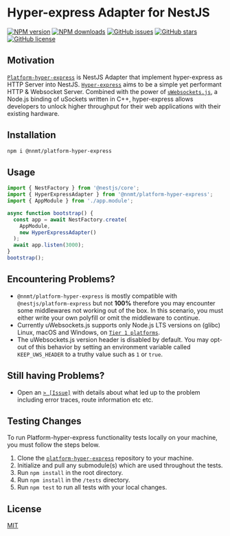 # Hyper-express Adapter for NestJS


<div align="left">

[![NPM version](https://img.shields.io/npm/v/@nnmt/platform-hyper-express.svg?style=flat)](https://www.npmjs.com/package/@nnmt/platform-hyper-express)
[![NPM downloads](https://img.shields.io/npm/dm/@nnmt/platform-hyper-express.svg?style=flat)](https://www.npmjs.com/package/@nnmt/platform-hyper-express)
[![GitHub issues](https://img.shields.io/github/issues/cpfriend1721994/platform-hyper-express)](https://github.com/cpfriend1721994/platform-hyper-express/issues)
[![GitHub stars](https://img.shields.io/github/stars/cpfriend1721994/platform-hyper-express)](https://github.com/cpfriend1721994/platform-hyper-express/stargazers)
[![GitHub license](https://img.shields.io/github/license/cpfriend1721994/platform-hyper-express)](https://github.com/cpfriend1721994/platform-hyper-express/blob/master/LICENSE)

</div>


## Motivation
[`Platform-hyper-express`](https://github.com/cpfriend1721994/platform-hyper-express) is NestJS Adapter that implement hyper-express as HTTP Server into NestJS.
[`Hyper-express`](https://github.com/kartikk221/hyper-express) aims to be a simple yet performant HTTP & Websocket Server. Combined with the power of [`uWebsockets.js`](https://github.com/uNetworking/uWebSockets.js), a Node.js binding of uSockets written in C++, hyper-express allows developers to unlock higher throughput for their web applications with their existing hardware.


## Installation
```sh
npm i @nnmt/platform-hyper-express
```


## Usage
```js
import { NestFactory } from '@nestjs/core';
import { HyperExpressAdapter } from '@nnmt/platform-hyper-express';
import { AppModule } from './app.module';

async function bootstrap() {
  const app = await NestFactory.create(
    AppModule,
    new HyperExpressAdapter()
  );
  await app.listen(3000);
}
bootstrap();
```


## Encountering Problems?
- `@nnmt/platform-hyper-express` is mostly compatible with `@nestjs/platform-express` but not **100%** therefore you may encounter some middlewares not working out of the box. In this scenario, you must either write your own polyfill or omit the middleware to continue.
- Currently uWebsockets.js supports only Node.js LTS versions on (glibc) Linux, macOS and Windows, on [`Tier 1 platforms`](https://github.com/nodejs/node/blob/master/BUILDING.md#platform-list).
- The uWebsockets.js version header is disabled by default. You may opt-out of this behavior by setting an environment variable called `KEEP_UWS_HEADER` to a truthy value such as `1` or `true`.


## Still having Problems?
- Open an [`> [Issue]`](https://github.com/cpfriend1721994/platform-hyper-express/issues) with details about what led up to the problem including error traces, route information etc etc.


## Testing Changes
To run Platform-hyper-express functionality tests locally on your machine, you must follow the steps below.
1. Clone the [`platform-hyper-express`](https://github.com/cpfriend1721994/platform-hyper-express.git) repository to your machine.
2. Initialize and pull any submodule(s) which are used throughout the tests.
3. Run `npm install` in the root directory.
4. Run `npm install` in the `/tests` directory.
5. Run `npm test` to run all tests with your local changes.


## License
[MIT](./LICENSE)